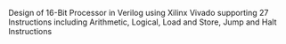Design of 16-Bit Processor in Verilog using Xilinx Vivado supporting 27 Instructions including Arithmetic, Logical, Load and Store, Jump and Halt Instructions
